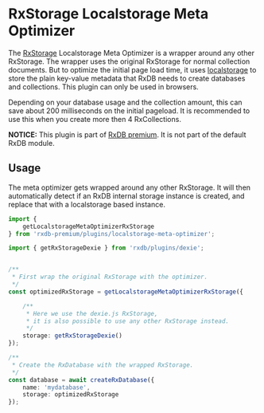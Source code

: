 # RxStorage Localstorage Meta Optimizer

The [RxStorage](./rx-storage.md) Localstorage Meta Optimizer is a wrapper around any other RxStorage. The wrapper uses the original RxStorage for normal collection documents. But to optimize the initial page load time, it uses [localstorage](https://developer.mozilla.org/en-US/docs/Web/API/Window/localStorage?retiredLocale=de) to store the plain key-value metadata that RxDB needs to create databases and collections. This plugin can only be used in browsers.

Depending on your database usage and the collection amount, this can save about 200 milliseconds on the initial pageload. It is recommended to use this when you create more then 4 RxCollections.

**NOTICE:** This plugin is part of [RxDB premium](./premium.html). It is not part of the default RxDB module.

## Usage

The meta optimizer gets wrapped around any other RxStorage. It will then automatically detect if an RxDB internal storage instance is created, and replace that with a localstorage based instance.

```ts
import {
    getLocalstorageMetaOptimizerRxStorage
} from 'rxdb-premium/plugins/localstorage-meta-optimizer';

import { getRxStorageDexie } from 'rxdb/plugins/dexie';


/**
 * First wrap the original RxStorage with the optimizer.
 */
const optimizedRxStorage = getLocalstorageMetaOptimizerRxStorage({

    /**
     * Here we use the dexie.js RxStorage,
     * it is also possible to use any other RxStorage instead.
     */
    storage: getRxStorageDexie()
});

/**
 * Create the RxDatabase with the wrapped RxStorage. 
 */
const database = await createRxDatabase({
    name: 'mydatabase',
    storage: optimizedRxStorage
});

```
